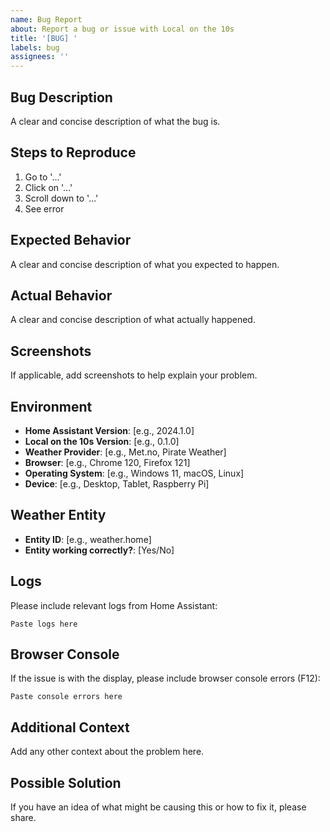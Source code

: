 ```yaml
---
name: Bug Report
about: Report a bug or issue with Local on the 10s
title: '[BUG] '
labels: bug
assignees: ''
---
```


## Bug Description
A clear and concise description of what the bug is.

## Steps to Reproduce
1. Go to '...'
2. Click on '...'
3. Scroll down to '...'
4. See error

## Expected Behavior
A clear and concise description of what you expected to happen.

## Actual Behavior
A clear and concise description of what actually happened.

## Screenshots
If applicable, add screenshots to help explain your problem.

## Environment
- **Home Assistant Version**: [e.g., 2024.1.0]
- **Local on the 10s Version**: [e.g., 0.1.0]
- **Weather Provider**: [e.g., Met.no, Pirate Weather]
- **Browser**: [e.g., Chrome 120, Firefox 121]
- **Operating System**: [e.g., Windows 11, macOS, Linux]
- **Device**: [e.g., Desktop, Tablet, Raspberry Pi]

## Weather Entity
- **Entity ID**: [e.g., weather.home]
- **Entity working correctly?**: [Yes/No]

## Logs
Please include relevant logs from Home Assistant:

```
Paste logs here
```

## Browser Console
If the issue is with the display, please include browser console errors (F12):

```
Paste console errors here
```

## Additional Context
Add any other context about the problem here.

## Possible Solution
If you have an idea of what might be causing this or how to fix it, please share.

